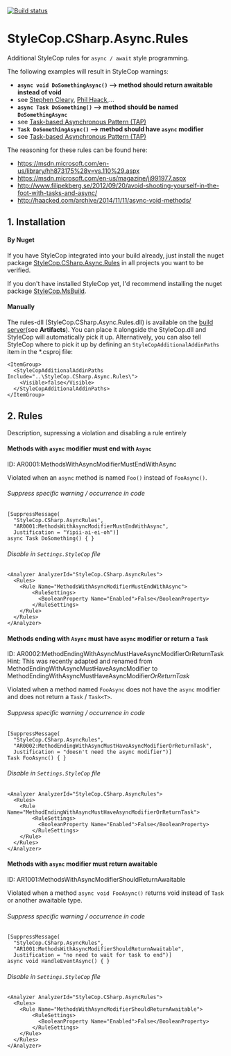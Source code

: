 [![Build status](https://ci.appveyor.com/api/projects/status/4k5lqfrunfd51g6y/branch/master?svg=true)](https://ci.appveyor.com/project/BrunoJuchli/stylecop-csharp-async-rules/branch/master)
# StyleCop.CSharp.Async.Rules
Additional StyleCop rules for `async / await` style programming.

The following examples will result in StyleCop warnings:
- **`async void DoSomethingAsync()` --> method should return awaitable instead of void**
 - see [Stephen Cleary](https://msdn.microsoft.com/en-us/magazine/jj991977.aspx), [Phil Haack](http://haacked.com/archive/2014/11/11/async-void-methods/),...
- **`async Task DoSomething()` --> method should be named  `DoSomethingAsync`**
 - see [Task-based Asynchronous Pattern (TAP)](https://msdn.microsoft.com/en-us/library/hh873175%28v=vs.110%29.aspx)
- **`Task DoSomethingAsync()` --> method should have `async` modifier**
 - see [Task-based Asynchronous Pattern (TAP)](https://msdn.microsoft.com/en-us/library/hh873175%28v=vs.110%29.aspx)
 
 The reasoning for these rules can be found here:
 - https://msdn.microsoft.com/en-us/library/hh873175%28v=vs.110%29.aspx
 - https://msdn.microsoft.com/en-us/magazine/jj991977.aspx
 - http://www.filipekberg.se/2012/09/20/avoid-shooting-yourself-in-the-foot-with-tasks-and-async/
 - http://haacked.com/archive/2014/11/11/async-void-methods/

## 1. Installation
#### By Nuget
If you have StyleCop integrated into your build already, just install the nuget package [StyleCop.CSharp.Async.Rules](https://www.nuget.org/packages/StyleCop.CSharp.Async.Rules/) in all projects you want to be verified.

If you don't have installed StyleCop yet, I'd recommend installing the nuget package [StyleCop.MsBuild](https://www.nuget.org/packages/StyleCop.MSBuild/).
#### Manually
The rules-dll (StyleCop.CSharp.Async.Rules.dll) is available on the [build server](https://ci.appveyor.com/project/BrunoJuchli/stylecop-csharp-async-rules)(see **Artifacts**).
You can place it alongside the StyleCop.dll and StyleCop will automatically pick it up.
Alternatively, you can also tell StyleCop where to pick it up by defining an `StyleCopAdditionalAddinPaths` item in the *.csproj file:

    <ItemGroup>
      <StyleCopAdditionalAddinPaths Include="..\StyleCop.CSharp.Async.Rules\">
        <Visible>false</Visible>
      </StyleCopAdditionalAddinPaths>
    </ItemGroup>

## 2. Rules
Description, supressing a violation and disabling a rule entirely
#### Methods with `async` modifier must end with `Async`
ID: AR0001:MethodsWithAsyncModifierMustEndWithAsync

Violated when an `async` method is named `Foo()` instead of `FooAsync()`.
###### Suppress specific warning / occurrence in code

    [SuppressMessage(
      "StyleCop.CSharp.AsyncRules",
      "AR0001:MethodsWithAsyncModifierMustEndWithAsync",
      Justification = "Yipii-ai-ei-oh")]
    async Task DoSomething() { }

###### Disable in `Settings.StyleCop` file

    <Analyzer AnalyzerId="StyleCop.CSharp.AsyncRules">
      <Rules>
        <Rule Name="MethodsWithAsyncModifierMustEndWithAsync">
            <RuleSettings>
              <BooleanProperty Name="Enabled">False</BooleanProperty>
            </RuleSettings>
        </Rule>
      </Rules>
    </Analyzer>
    
#### Methods ending with `Async` must have `async` modifier or return a `Task`
ID: AR0002:MethodEndingWithAsyncMustHaveAsyncModifierOrReturnTask
Hint: This was recently adapted and renamed from MethodEndingWithAsyncMustHaveAsyncModifier to MethodEndingWithAsyncMustHaveAsyncModifier*OrReturnTask*

Violated when a method named `FooAsync` does not have the `async` modifier and does not return a `Task` / `Task<T>`.

###### Suppress specific warning / occurrence in code

    [SuppressMessage(
      "StyleCop.CSharp.AsyncRules",
      "AR0002:MethodEndingWithAsyncMustHaveAsyncModifierOrReturnTask",
      Justification = "doesn't need the async modifier")]
    Task FooAsync() { }

###### Disable in `Settings.StyleCop` file

    <Analyzer AnalyzerId="StyleCop.CSharp.AsyncRules">
      <Rules>
        <Rule Name="MethodEndingWithAsyncMustHaveAsyncModifierOrReturnTask">
            <RuleSettings>
              <BooleanProperty Name="Enabled">False</BooleanProperty>
            </RuleSettings>
        </Rule>
      </Rules>
    </Analyzer>
    
#### Methods with `async` modifier must return awaitable
ID: AR1001:MethodsWithAsyncModifierShouldReturnAwaitable

Violated when a method  `async void FooAsync()` returns void instead of `Task` or another awaitable type.

###### Suppress specific warning / occurrence in code

    [SuppressMessage(
      "StyleCop.CSharp.AsyncRules",
      "AR1001:MethodsWithAsyncModifierShouldReturnAwaitable",
      Justification = "no need to wait for task to end")]
    async void HandleEventAsync() { }

###### Disable in `Settings.StyleCop` file

    <Analyzer AnalyzerId="StyleCop.CSharp.AsyncRules">
      <Rules>
        <Rule Name="MethodsWithAsyncModifierShouldReturnAwaitable">
            <RuleSettings>
              <BooleanProperty Name="Enabled">False</BooleanProperty>
            </RuleSettings>
        </Rule>
      </Rules>
    </Analyzer>
